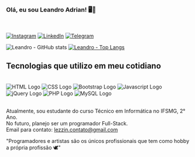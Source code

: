 ### Olá, eu sou Leandro Adrian! 🖥️👋
<br>

[![Instagram](https://img.shields.io/badge/Instagram-E4405F?style=for-the-badge&logo=instagram&logoColor=white)](https://www.instagram.com/leandroadrian_/)
[![LinkedIn](https://img.shields.io/badge/LinkedIn-0077B5?style=for-the-badge&logo=linkedin&logoColor=white)](https://www.linkedin.com/in/leandro-adrian)
[![Telegram](https://img.shields.io/badge/Telegram-2CA5E0?style=for-the-badge&logo=telegram&logoColor=white)](https://t.me/LeandroAdrian)

![Leandro - GitHub stats](https://github-readme-stats.vercel.app/api?username=lezzin&show_icons=true&theme=dark)
[![Leandro - Top Langs](https://github-readme-stats.vercel.app/api/top-langs/?username=lezzin&layout=compact&theme=dark)](https://github.com/lezzin/github-readme-stats)

## Tecnologias que utilizo em meu cotidiano

<div style="display: inline_block"><br>
    <img src="https://img.shields.io/badge/HTML5-E34F26?style=for-the-badge&logo=html5&logoColor=white"  alt="HTML Logo" align="center" />
    <img src="https://img.shields.io/badge/CSS3-1572B6?style=for-the-badge&logo=css3&logoColor=white"  alt="CSS Logo" align="center" />
    <img src="https://img.shields.io/badge/Bootstrap-563D7C?style=for-the-badge&logo=bootstrap&logoColor=white"  alt="Bootstrap Logo" align="center" />
    <img src="https://img.shields.io/badge/JavaScript-F7DF1E?style=for-the-badge&logo=javascript&logoColor=black"  alt="Javascript Logo" align="center" />
    <img src="https://img.shields.io/badge/jQuery-0769AD?style=for-the-badge&logo=jquery&logoColor=white"  alt="jQuery Logo" align="center" />
    <img src="https://img.shields.io/badge/PHP-777BB4?style=for-the-badge&logo=php&logoColor=white"  alt="PHP Logo" align="center" />
    <img src="https://img.shields.io/badge/MySQL-00000F?style=for-the-badge&logo=mysql&logoColor=white"  alt="MySQL Logo" align="center" />
</div><br>

Atualmente, sou estudante do curso Técnico em Informática no IFSMG, 2° Ano.<br>
No futuro, planejo ser um programador Full-Stack.<br>
Email para contato: [lezzin.contato@gmail.com](mailto:lezzin.contato@gmail.com)

"Programadores e artistas são os únicos profissionais que tem como hobby a própria profissão 🕊️"
